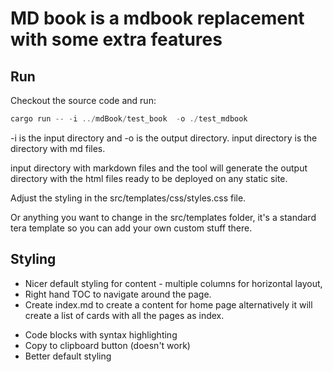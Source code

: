 # MD book is a mdbook replacement with some extra features
## Run
Checkout the source code and run:

```rust
cargo run -- -i ../mdBook/test_book  -o ./test_mdbook
```

-i is the input directory and -o is the output directory.
input directory is the directory with md files.

input directory with markdown files and the tool will generate the output directory with the html files ready to be deployed on any static site. 

Adjust the styling in the src/templates/css/styles.css file.

Or anything you want to change in the src/templates folder, it's a standard tera template so you can add your own custom stuff there.

## Styling

* Nicer default styling for content - multiple columns for horizontal layout,
* Right hand TOC to navigate around the page.
* Create index.md to create a content for home page alternatively it will create a list of cards with all the pages as index.


- Code blocks with syntax highlighting
- Copy to clipboard button (doesn't work)
- Better default styling
